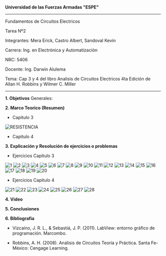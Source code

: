 **Universidad de las Fuerzas Armadas
                                                            "ESPE"**

------------

Fundamentos de Circuitos Electricos

Tarea Nº2

Integrantes: Mera Erick, Castro Albert, Sandoval Kevin

Carrera: Ing. en Electrónica y Automatización

NRC: 5406

Docente: Ing. Darwin Alulema

Tema: Cap 3 y 4 del libro Analisis de Circuitos Electricos 4ta Edición de Allan H. Robbins y Wilmer C. Miller

------------


**1. Objetivos**
Generales:


**2. Marco Teorico (Resumen)**
- Capitulo 3

![RESISTENCIA](https://user-images.githubusercontent.com/85208164/121938443-740bca80-cd11-11eb-8ed4-81fee598407f.png)


-  Capitulo 4


**3. Explicación y Resolución de ejercicios o problemas**

- Ejercicios Capitulo 3

![1](https://user-images.githubusercontent.com/85208164/121940637-f3020280-cd13-11eb-8acf-650ac885ac53.png)
![2](https://user-images.githubusercontent.com/85208164/121940638-f3020280-cd13-11eb-85be-d1083e7e6ebf.png)
![3](https://user-images.githubusercontent.com/85208164/121940640-f39a9900-cd13-11eb-9a25-e4032228380e.png)
![4](https://user-images.githubusercontent.com/85208164/121940641-f39a9900-cd13-11eb-9ec0-ced34c19c292.png)
![5](https://user-images.githubusercontent.com/85208164/121940643-f4332f80-cd13-11eb-956c-caf09e434551.png)
![6](https://user-images.githubusercontent.com/85208164/121940646-f4332f80-cd13-11eb-85c4-b443145da1c2.png)
![7](https://user-images.githubusercontent.com/85208164/121940648-f4332f80-cd13-11eb-8f76-734f25765afd.png)
![8](https://user-images.githubusercontent.com/85208164/121940649-f4cbc600-cd13-11eb-8ce6-d6293109cc2d.png)
![9](https://user-images.githubusercontent.com/85208164/121940651-f4cbc600-cd13-11eb-9cd3-b0c385278a61.png)
![10](https://user-images.githubusercontent.com/85208164/121940652-f4cbc600-cd13-11eb-85a9-6f454f38719b.png)
![11](https://user-images.githubusercontent.com/85208164/121940653-f5645c80-cd13-11eb-8ec9-480921ac52de.png)
![12](https://user-images.githubusercontent.com/85208164/121940654-f5645c80-cd13-11eb-899d-962f33588d7a.png)
![13](https://user-images.githubusercontent.com/85208164/121940656-f5fcf300-cd13-11eb-94b9-938e11bde833.png)
![14](https://user-images.githubusercontent.com/85208164/121940658-f5fcf300-cd13-11eb-8dbe-3794207b934e.png)
![15](https://user-images.githubusercontent.com/85208164/121940659-f5fcf300-cd13-11eb-91ba-1a841dcc637f.png)
![16](https://user-images.githubusercontent.com/85208164/121940660-f6958980-cd13-11eb-95a8-596716b1823a.png)
![17](https://user-images.githubusercontent.com/85208164/121940663-f6958980-cd13-11eb-84bd-17ae38fa343b.png)
![18](https://user-images.githubusercontent.com/85208164/121940665-f6958980-cd13-11eb-9431-09f317574b57.png)
![19](https://user-images.githubusercontent.com/85208164/121940667-f72e2000-cd13-11eb-9de6-61a058081ac7.png)
![20](https://user-images.githubusercontent.com/85208164/121976880-59097c80-cd4a-11eb-9b15-8c4cb128861d.png)


- Ejercicios Capitulo 4

![21](https://user-images.githubusercontent.com/85208164/121976919-69215c00-cd4a-11eb-935e-2edd06c78b68.png)
![22](https://user-images.githubusercontent.com/85208164/121976920-69b9f280-cd4a-11eb-884c-232b91e846af.png)
![23](https://user-images.githubusercontent.com/85208164/121976912-67579880-cd4a-11eb-9ccd-16495a7937a1.png)
![24](https://user-images.githubusercontent.com/85208164/121976913-67f02f00-cd4a-11eb-94d3-6b203cd0e034.png)
![25](https://user-images.githubusercontent.com/85208164/121976914-6888c580-cd4a-11eb-90cd-724d69b550b2.png)
![26](https://user-images.githubusercontent.com/85208164/121976916-6888c580-cd4a-11eb-935b-0c966654533f.png)
![27](https://user-images.githubusercontent.com/85208164/121976917-6888c580-cd4a-11eb-9870-188f50a424f8.png)
![28](https://user-images.githubusercontent.com/85208164/121976918-69215c00-cd4a-11eb-87ba-38b786622733.png)




**4. Video**


**5. Conclusiones**

**6. Bibliografia**

- Vizcaíno, J. R. L., & Sebastiá, J. P. (2011). LabView: entorno gráfico de programación. Marcombo.

- Robbins, A. H. (2008). Análisis de Circuitos Teoría y Práctica. Santa Fe-México: Cengage Learning.
